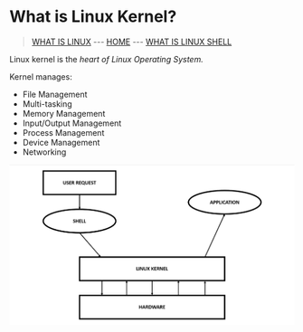 # What is Linux Kernel?

> [WHAT IS LINUX](001_What_is_Linux.md) --- [HOME](../README.md) --- [WHAT IS LINUX SHELL](003_What_is_Linux_Shell.md)

Linux kernel is the *heart of Linux Operating System.*

Kernel manages:
* File Management
* Multi-tasking
* Memory Management
* Input/Output Management
* Process Management
* Device Management
* Networking

![Kernel](kernel.PNG)